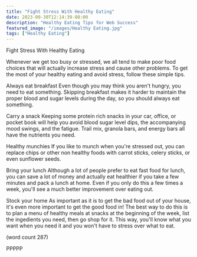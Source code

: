 ```yaml
---
title: "Fight Stress With Healthy Eating"
date: 2023-09-30T12:14:39-08:00
description: "Healthy Eating Tips for Web Success"
featured_image: "/images/Healthy Eating.jpg"
tags: ["Healthy Eating"]
---
```


Fight Stress With Healthy Eating

Whenever we get too busy or stressed, we all tend
to make poor food choices that will actually 
increase stress and cause other problems.  To get
the most of your healthy eating and avoid stress, 
follow these simple tips.

Always eat breakfast
Even though you may think you aren't hungry, 
you need to eat something.  Skipping breakfast 
makes it harder to maintain the proper blood and
sugar levels during the day, so you should always
eat something.

Carry a snack
Keeping some protein rich snacks in your car, 
office, or pocket book will help you avoid blood
sugar level dips, the accompanying mood swings, and
the fatigue.  Trail mix, granola bars, and energy
bars all have the nutrients you need.

Healthy munchies
If you like to munch when you're stressed out, 
you can replace chips or other non healthy foods
with carrot sticks, celery sticks, or even 
sunflower seeds.

Bring your lunch
Although a lot of people prefer to eat fast food
for lunch, you can save a lot of money and actually
eat healthier if you take a few minutes and pack
a lunch at home.  Even if you only do this a few
times a week, you'll see a much better improvement
over eating out.

Stock your home
As important as it is to get the bad food out of
your house, it's even more important to get the good
food in!  The best way to do this is to plan a menu
of healthy meals at snacks at the beginning of the
week, list the ingedients you need, then go shop
for it.  This way, you'll know what you want when
you need it and you won't have to stress over what
to eat.

(word count 287)

PPPPP
